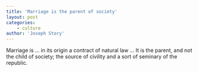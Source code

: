 ```yaml
---
title: 'Marriage is the parent of society'
layout: post
categories:
    - culture
author: 'Joseph Story'
---
```


Marriage is … in its origin a contract of natural law … It is the parent, and not the child of society; the source of civility and a sort of seminary of the republic.